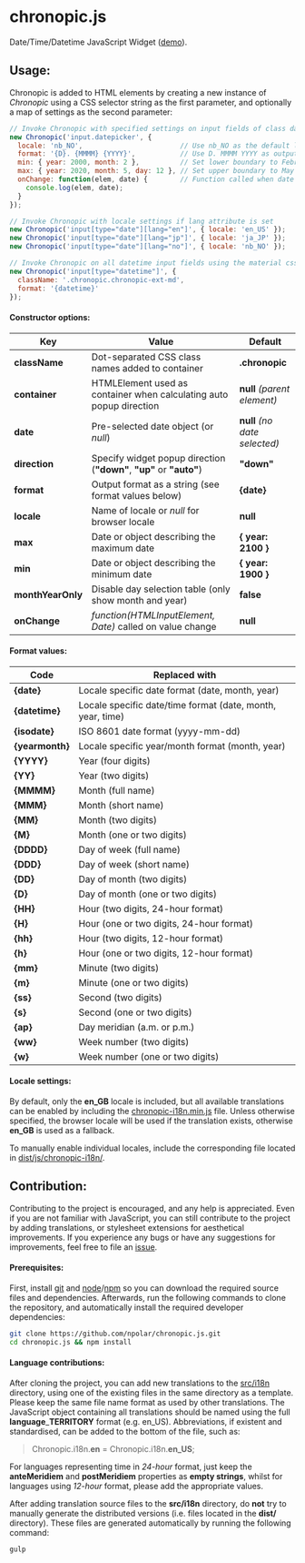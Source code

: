 # chronopic.js
Date/Time/Datetime JavaScript Widget ([demo](http://npolar.github.io/chronopic.js/demo/)).

## Usage:
Chronopic is added to HTML elements by creating a new instance of *Chronopic* using a CSS selector string as the first parameter, and optionally a map of settings as the second parameter:

```javascript
// Invoke Chronopic with specified settings on input fields of class datepicker
new Chronopic('input.datepicker', {
  locale: 'nb_NO',                        // Use nb_NO as the default locale
  format: '{D}. {MMMM} {YYYY}',           // Use D. MMMM YYYY as output format
  min: { year: 2000, month: 2 },          // Set lower boundary to February 2000
  max: { year: 2020, month: 5, day: 12 }, // Set upper boundary to May 12. 2020
  onChange: function(elem, date) {        // Function called when date is changed
    console.log(elem, date);
  }
});
```
```javascript
// Invoke Chronopic with locale settings if lang attribute is set
new Chronopic('input[type="date"][lang="en"]', { locale: 'en_US' });
new Chronopic('input[type="date"][lang="jp"]', { locale: 'ja_JP' });
new Chronopic('input[type="date"][lang="no"]', { locale: 'nb_NO' });
```
```javascript
// Invoke Chronopic on all datetime input fields using the material css extension
new Chronopic('input[type="datetime"]', {
  className: '.chronopic.chronopic-ext-md',
  format: '{datetime}'
});

```

#### Constructor options:
Key               | Value                                                               | Default
------------------|---------------------------------------------------------------------|--------------
**className**     | Dot-separated CSS class names added to container                    | **.chronopic**
**container**     | HTMLElement used as container when calculating auto popup direction | **null** *(parent element)*
**date**          | Pre-selected date object (or *null*)                                | **null** *(no date selected)*
**direction**     | Specify widget popup direction (**"down"**, **"up"** or **"auto"**) | **"down"**
**format**        | Output format as a string (see format values below)                 | **{date}**
**locale**        | Name of locale or *null* for browser locale                         | **null**
**max**           | Date or object describing the maximum date                          | **{ year: 2100 }**
**min**           | Date or object describing the minimum date                          | **{ year: 1900 }**
**monthYearOnly** | Disable day selection table (only show month and year)              | **false**
**onChange**      | *function(HTMLInputElement, Date)* called on value change           | **null**

#### Format values:
Code            | Replaced with
----------------|--------------
**{date}**      | Locale specific date format (date, month, year)
**{datetime}**  | Locale specific date/time format (date, month, year, time)
**{isodate}**   | ISO 8601 date format (yyyy-mm-dd)
**{yearmonth}** | Locale specific year/month format (month, year)
**{YYYY}**      | Year (four digits)
**{YY}**        | Year (two digits)
**{MMMM}**      | Month (full name)
**{MMM}**       | Month (short name)
**{MM}**        | Month (two digits)
**{M}**         | Month (one or two digits)
**{DDDD}**      | Day of week (full name)
**{DDD}**       | Day of week (short name)
**{DD}**        | Day of month (two digits)
**{D}**         | Day of month (one or two digits)
**{HH}**        | Hour (two digits, 24-hour format)
**{H}**         | Hour (one or two digits, 24-hour format)
**{hh}**        | Hour (two digits, 12-hour format)
**{h}**         | Hour (one or two digits, 12-hour format)
**{mm}**        | Minute (two digits)
**{m}**         | Minute (one or two digits)
**{ss}**        | Second (two digits)
**{s}**         | Second (one or two digits)
**{ap}**        | Day meridian (a.m. or p.m.)
**{ww}**        | Week number (two digits)
**{w}**         | Week number (one or two digits)

#### Locale settings:
By default, only the **en_GB** locale is included, but all available translations can be enabled by including the [chronopic-i18n.min.js](https://github.com/npolar/chronopic.js/tree/master/dist/js/chronopic-i18n.min.js) file. Unless otherwise specified, the browser locale will be used if the translation exists, otherwise **en_GB** is used as a fallback.

To manually enable individual locales, include the corresponding file located in [dist/js/chronopic-i18n/](https://github.com/npolar/chronopic.js/tree/master/dist/js/chronopic-i18n).

## Contribution:
Contributing to the project is encouraged, and any help is appreciated. Even if you are not familiar with JavaScript, you can still contribute to the project by adding translations, or stylesheet extensions for aesthetical improvements. If you experience any bugs or have any suggestions for improvements, feel free to file an [issue](https://github.com/npolar/chronopic.js/issues).

#### Prerequisites:
First, install [git](https://git-scm.com/) and [node](https://nodejs.org)/[npm](https://npmjs.com) so you can download the required source files and dependencies. Afterwards, run the following commands to clone the repository, and automatically install the required developer dependencies:

```sh
git clone https://github.com/npolar/chronopic.js.git
cd chronopic.js && npm install
```

#### Language contributions:
After cloning the project, you can add new translations to the [src/i18n](https://github.com/npolar/chronopic.js/tree/master/src/i18n) directory, using one of the existing files in the same directory as a template. Please keep the same file name format as used by other translations. The JavaScript object containing all translations should be named using the full **language**_**TERRITORY** format (e.g. en_US). Abbreviations, if existent and standardised, can be added to the bottom of the file, such as:

> Chronopic.i18n.**en** = Chronopic.i18n.**en_US**;

For languages representing time in *24-hour* format, just keep the **anteMeridiem** and **postMeridiem** properties as **empty strings**, whilst for languages using *12-hour* format, please add the appropriate values.

After adding translation source files to the **src/i18n** directory, do **not** try to manually generate the distributed versions (i.e. files located in the **dist/** directory). These files are generated automatically by running the following command:

```sh
gulp
```
